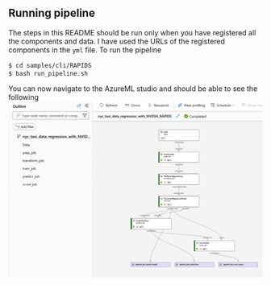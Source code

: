 ## Running pipeline


The steps in this README should be run only when you have registered all the components and data. I have used the URLs of the registered components in the `yml` file. To run the pipeline
```
$ cd samples/cli/RAPIDS
$ bash run_pipeline.sh
```

You can now navigate to the AzureML studio and should be able to see the following ![following](imgs/pipeline.png)
